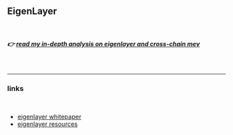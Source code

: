 ## EigenLayer

<br>

##### 👉 [read my in-depth analysis on eigenlayer and cross-chain mev]()

<br>

---

### links

<br>

* [eigenlayer whitepaper](https://eigenlayer.xyz/whitepaper.pdf)
* [eigenlayer resources](https://hackmd.io/@Restakers/EigenLayer-Unofficial)
